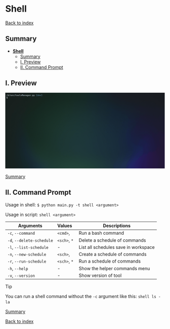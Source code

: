 # **Shell**

[Back to index](../README.md)

## Summary

- [**Shell**](#shell)
  - [Summary](#summary)
  - [I. Preview](#i-preview)
  - [II. Command Prompt](#ii-command-prompt)

## I. Preview

![preview](previews/shell.gif)

[Summary](#summary)

## II. Command Prompt

Usage in shell: `$ python main.py -t shell <argument>`

Usage in script: `shell <argument>`

| Arguments                 | Values   ​ ​   | Descriptions                         |
| ------------------------- | ------------ | ------------------------------------ |
| `-c`, `--command`         | `<cmd>`,     | Run a bash command                   |
| `-d`, `--delete-schedule` | `<sch>`, `*` | Delete a schedule of commands        |
| `-l`, `--list-schedule`   | -            | List all schedules save in workspace |
| `-n`, `--new-schedule`    | `<sch>`,     | Create a schedule of commands        |
| `-r`, `--run-schedule`    | `<sch>`, `*` | Run a schedule of commands           |
| `-h`, `--help`            | -            | Show the helper commands menu        |
| `-v`, `--version`         | -            | Show version of tool                 |

> [!Tip]
> You can run a shell command without the `-c` argument like this: `shell ls -la`

[Summary](#summary)

[Back to index](../README.md)
